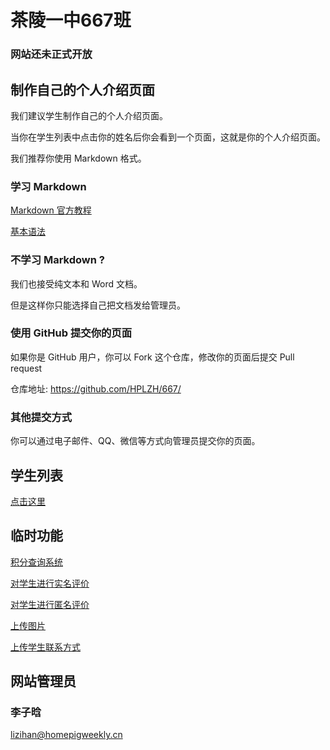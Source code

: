 # 茶陵一中667班

### 网站还未正式开放

## 制作自己的个人介绍页面

我们建议学生制作自己的个人介绍页面。

当你在学生列表中点击你的姓名后你会看到一个页面，这就是你的个人介绍页面。

我们推荐你使用 Markdown 格式。

### 学习 Markdown

[Markdown 官方教程](https://markdown.com.cn/)

[基本语法](https://markdown.com.cn/basic-syntax/)

### 不学习 Markdown ?

我们也接受纯文本和 Word 文档。

但是这样你只能选择自己把文档发给管理员。

### 使用 GitHub 提交你的页面

如果你是 GitHub 用户，你可以 Fork 这个仓库，修改你的页面后提交 Pull request

仓库地址: <https://github.com/HPLZH/667/>

### 其他提交方式

你可以通过电子邮件、QQ、微信等方式向管理员提交你的页面。

## 学生列表

[点击这里](students/)

## 临时功能

[积分查询系统](https://408491.yichafen.com/)

[对学生进行实名评价](https://docs.qq.com/form/page/DS01sbmZZY01sRVZm)

[对学生进行匿名评价](https://www.wjx.cn/vj/wjt0A0z.aspx)

[上传图片](https://docs.qq.com/form/page/DS1FjWndWYnlLSUpC)

[上传学生联系方式](https://docs.qq.com/form/page/DS2tkRHJxeWVyUVZo)

## 网站管理员

### 李子晗

<lizihan@homepigweekly.cn>

